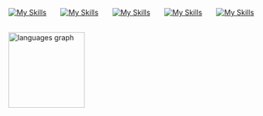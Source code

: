 
[![My Skills](https://skillicons.dev/icons?i=html,js,css,ts&perline=2)](https://skillicons.dev) &nbsp;&nbsp;&nbsp;&nbsp;&nbsp;
[![My Skills](https://skillicons.dev/icons?i=react,angular,expressjs,nodejs&perline=2)](https://skillicons.dev) &nbsp;&nbsp;&nbsp;&nbsp;&nbsp;
[![My Skills](https://skillicons.dev/icons?i=tailwindcss,sass,styledcomponents,mui&perline=2)](https://skillicons.dev) &nbsp;&nbsp;&nbsp;&nbsp;&nbsp;
[![My Skills](https://skillicons.dev/icons?i=figma,xd&perline=1)](https://skillicons.dev) &nbsp;&nbsp;&nbsp;&nbsp;&nbsp;
[![My Skills](https://skillicons.dev/icons?i=mongodb,netlify,redux&perline=2)](https://skillicons.dev) &nbsp;&nbsp;&nbsp;&nbsp;&nbsp;


<div align="left">
  <img src="https://github-readme-stats.vercel.app/api/top-langs?username=apekul&locale=en&hide_title=false&layout=compact&card_width=320&langs_count=5&theme=dracula&hide_border=false&order=2" height="150" alt="languages graph"  />
</div>

###
